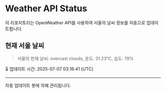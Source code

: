 
# Weather API Status

이 리포지토리는 OpenWeather API를 사용하여 서울의 날씨 정보를 자동으로 업데이트합니다.

## 현재 서울 날씨
> 서울의 현재 날씨: overcast clouds, 온도: 31.23°C, 습도: 78%

⏳ 업데이트 시간: 2025-07-07 03:16:41 (UTC)

---
자동 업데이트 봇에 의해 관리됩니다.
